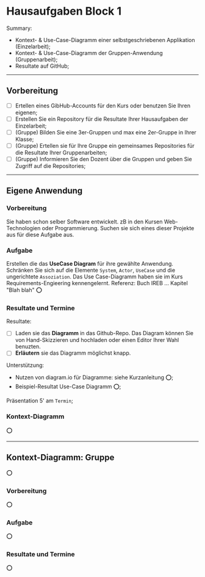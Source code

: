 # Hausaufgaben Block 1

<!--
1. Intro
eigene Anw (einzelArb)
    ◦ UseCase Diagr
    ◦ KontextDiagr
    GruppenArb:
    ◦ Beschreibung Anw.
    ◦ UCD
    ◦ Kontext
2. SWA
    ◦ Lesen: TipToi || CovidApp
    ◦ Eigene: DeplDiagr
    ◦ Gruppe: DeplDiagr
1. Q
    ◦ Lesen: Argus
    ◦ Korrekturen der Resultate
    ◦ PodCast
1. Style
    ◦ CleanUp ArchBeschr.
1. Case: Infoboard
2. Prüfung

TBD:
◦ GitHub collab
◦ Podcast & vorstellen
-->



Summary:
- Kontext- & Use-Case-Diagramm einer selbstgeschriebenen Applikation (Einzelarbeit);
- Kontext- & Use-Case-Diagramm der Gruppen-Anwendung (Gruppenarbeit);
- Resultate auf GitHub;

---
## Vorbereitung
- [ ] Ertellen eines GibHub-Accounts für den Kurs oder benutzen Sie Ihren eigenen;
- [ ] Erstellen Sie ein Repository für die Resultate Ihrer Hausaufgaben der Einzelarbeit; 
- [ ] \(Gruppe) Bilden Sie eine 3er-Gruppen und max eine 2er-Gruppe in Ihrer Klasse;
- [ ] \(Gruppe) Ertellen sie für Ihre Gruppe ein gemeinsames Repositories für die Resultate Ihrer Gruppenarbeiten;
- [ ] \(Gruppe) Informieren Sie den Dozent über die Gruppen und geben Sie Zugriff auf die Repositories;
<!-- Was fehlt hier noch?--> 

---
## Eigene Anwendung
### Vorbereitung
Sie haben schon selber Software entwickelt. zB in den Kursen Web-Technologien oder Programmierung. Suchen sie sich eines dieser Projekte aus für diese Aufgabe aus.
### Aufgabe
Erstellen die das **UseCase Diagram** für ihre gewählte Anwendung. Schränken Sie sich auf die Elemente `System`, `Actor`, `UseCase` und die ungerichtete `Assoziation`. Das Use Case-Diagramm haben sie im Kurs Requirements-Engieering kennengelernt. Referenz: Buch IREB ... Kapitel "Blah blah" :o:
### Resultate und Termine
Resultate: 
- [ ] Laden sie das **Diagramm** in das Github-Repo. Das Diagram können Sie von Hand-Skizzieren und hochladen oder einen Editor Ihrer Wahl benuzten.
- [ ] **Erläutern** sie das Diagramm möglichst knapp.

Unterstützung:
- Nutzen von diagram.io für Diagramme: siehe Kurzanleitung :o:;
- Beispiel-Resultat Use-Case Diagramm  :o:;

Präsentation 5' am `Termin`;

### Kontext-Diagramm
:o:

---
## Kontext-Diagramm: Gruppe
:o:
### Vorbereitung
:o:
### Aufgabe
:o:
### Resultate und Termine
:o:
